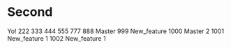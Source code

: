 # Second
Yo!
222
333
444
555
777
888 Master
999 New_feature
1000 Master 2
1001 New_feature 1
1002 New_feature 1
